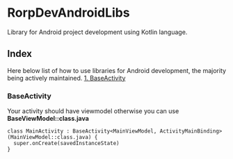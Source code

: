 # RorpDevAndroidLibs
Library for Android project development using Kotlin language.
## Index
Here below list of how to use libraries for Android development, the majority being actively maintained.
[1. BaseActivity](https://github.com/Rorp-Dev/RorpDevAndroidLibs#BaseActivity)
### BaseActivity
Your activity should have viewmodel otherwise you can use **__BaseViewModel::class.java__**
```
class MainActivity : BaseActivity<MainViewModel, ActivityMainBinding>(MainViewModel::class.java) {
  super.onCreate(savedInstanceState)
}
```
